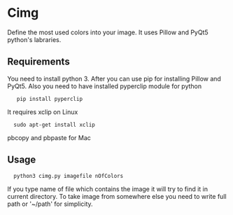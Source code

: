 # Cimg
Define the most used colors into your image. It uses Pillow and PyQt5 python's labraries.
## Requirements 
You need to install python 3. After you can use pip for installing Pillow and PyQt5.
Also you need to have installed pyperclip module for python

       pip install pyperclip
It requires xclip on Linux

      sudo apt-get install xclip
pbcopy and pbpaste for Mac
## Usage
      python3 cimg.py imagefile nOfColors
If you type name of file which contains the image it will try to find it in current directory. To take image from somewhere else you need to write full path or '~/path' for simplicity.
